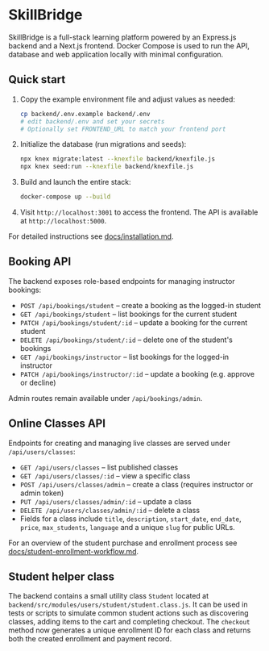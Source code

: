 # SkillBridge

SkillBridge is a full-stack learning platform powered by an Express.js backend and a Next.js frontend. Docker Compose is used to run the API, database and web application locally with minimal configuration.

## Quick start

1. Copy the example environment file and adjust values as needed:

   ```bash
   cp backend/.env.example backend/.env
   # edit backend/.env and set your secrets
   # Optionally set FRONTEND_URL to match your frontend port
   ```

2. Initialize the database (run migrations and seeds):

   ```bash
   npx knex migrate:latest --knexfile backend/knexfile.js
   npx knex seed:run --knexfile backend/knexfile.js
   ```

3. Build and launch the entire stack:

   ```bash
   docker-compose up --build
   ```

4. Visit `http://localhost:3001` to access the frontend. The API is available at `http://localhost:5000`.

For detailed instructions see [docs/installation.md](docs/installation.md).

## Booking API

The backend exposes role-based endpoints for managing instructor bookings:

- `POST /api/bookings/student` – create a booking as the logged-in student
- `GET /api/bookings/student` – list bookings for the current student
- `PATCH /api/bookings/student/:id` – update a booking for the current student
- `DELETE /api/bookings/student/:id` – delete one of the student's bookings
- `GET /api/bookings/instructor` – list bookings for the logged-in instructor
- `PATCH /api/bookings/instructor/:id` – update a booking (e.g. approve or decline)

Admin routes remain available under `/api/bookings/admin`.

## Online Classes API

Endpoints for creating and managing live classes are served under `/api/users/classes`:

- `GET /api/users/classes` – list published classes
- `GET /api/users/classes/:id` – view a specific class
- `POST /api/users/classes/admin` – create a class (requires instructor or admin token)
- `PUT /api/users/classes/admin/:id` – update a class
- `DELETE /api/users/classes/admin/:id` – delete a class
- Fields for a class include `title`, `description`, `start_date`, `end_date`, `price`, `max_students`, `language` and a unique `slug` for public URLs.

For an overview of the student purchase and enrollment process see [docs/student-enrollment-workflow.md](docs/student-enrollment-workflow.md).

## Student helper class

The backend contains a small utility class `Student` located at
`backend/src/modules/users/student/student.class.js`. It can be used in tests or
scripts to simulate common student actions such as discovering classes, adding
items to the cart and completing checkout. The `checkout` method now generates a
unique enrollment ID for each class and returns both the created enrollment and
payment record.

